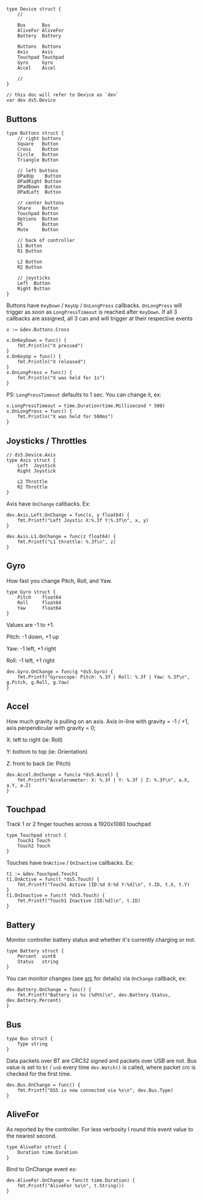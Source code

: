 ##
    type Device struct {
        //

        Bus      Bus
        AliveFor AliveFor
        Battery  Battery
    
        Buttons  Buttons
        Axis     Axis
        Touchpad Touchpad
        Gyro     Gyro
        Accel    Accel

        //
    }

    // this doc will refer to Device as `dev`
    var dev ds5.Device

## Buttons
    type Buttons struct {
        // right buttons
        Square   Button
        Cross    Button
        Circle   Button
        Triangle Button
    
        // left buttons
        DPadUp    Button
        DPadRight Button
        DPadDown  Button
        DPadLeft  Button
    
        // center buttons
        Share    Button
        Touchpad Button
        Options  Button
        PS       Button
        Mute     Button
    
        // back of controller
        L1 Button
        R1 Button
    
        L2 Button
        R2 Button
    
        // joysticks
        Left  Button
        Right Button
    }
    
Buttons have `KeyDown` / `KeyUp` / `OnLongPress` callbacks. `OnLongPress` will trigger as soon as `LongPressTimeout` is reached after `KeyDown`. If all 3 callbacks are assigned, all 3 can and will trigger at their respective events

    x := &dev.Buttons.Cross

	x.OnKeyDown = func() {
		fmt.Println("X pressed")
	}
	x.OnKeyUp = func() {
		fmt.Println("X released")
	}
    x.OnLongPress = func() {
        fmt.Println("X was held for 1s")
    }

PS: `LongPressTimeout` defaults to 1 sec. You can change it, ex:

    x.LongPressTimeout = time.Duration(time.Millisecond * 500)
    x.OnLongPress = func() {
        fmt.Println("X was held for 500ms")
    }
    
    

## Joysticks / Throttles
    // ds5.Device.Axis
    type Axis struct {
        Left  Joystick
        Right Joystick
    
        L2 Throttle
        R2 Throttle
    }

Axis have `OnChange` callbacks. Ex:

    dev.Axis.Left.OnChange = func(x, y float64) {
        fmt.Printf("Left Joystic X:%.3f Y:%.3f\n", x, y)
    }

    dev.Axis.L1.OnChange = func(z float64) {
        fmt.Printf("L1 throttle: %.3f\n", z)
    }

## Gyro

How fast you change Pitch, Roll, and Yaw.

    type Gyro struct {
        Pitch    float64
        Roll     float64
        Yaw      float64
    }

Values are -1 to +1.

Pitch: -1 down, +1 up

Yaw: -1 left, +1 right

Roll: -1 left, +1 right

    dev.Gyro.OnChange = func(g *ds5.Gyro) {
        fmt.Printf("Gyroscope: Pitch: %.3f | Roll: %.3f | Yaw: %.3f\n", g.Pitch, g.Roll, g.Yaw)     
    }

## Accel

How much gravity is pulling on an axis. Axis in-line with gravity = -1 / +1, axis perpendicular with gravity = 0;

X: left to right (ie: Roll)

Y: bottom to top (ie: Orientation)

Z: front to back (ie: Pitch)

    
    dev.Accel.OnChange = func(a *ds5.Accel) {
        fmt.Printf("Accelerometer: X: %.3f | Y: %.3f | Z: %.3f\n", a.X, a.Y, a.Z)     
    }

## Touchpad
Track 1 or 2 finger touches across a 1920x1080 touchpad

    type Touchpad struct {
        Touch1 Touch
        Touch2 Touch
    }

Touches have `OnActive` / `OnInactive` callbacks. Ex:

    t1 := &dev.Touchpad.Touch1
	t1.OnActive = func(t *ds5.Touch) {
		fmt.Printf("Touch1 Active [ID:%d X:%d Y:%d]\n", t.ID, t.X, t.Y)
	}
	t1.OnInactive = func(t *ds5.Touch) {
		fmt.Printf("Touch1 Inactive [ID:%d]\n", t.ID)
	}

## Battery

Monitor controller battery status and whether it's currently charging or not.

    type Battery struct {
        Percent  uint8
        Status   string
    }

You can monitor changes (see [src](https://github.com/frifox/ds5/blob/master/handle_0x31.go#L167) for details) via `OnChange` callback, ex:

    dev.Battery.OnChange = func() {
		fmt.Printf("Battery is %s (%d%%)\n", dev.Battery.Status, dev.Battery.Percent)
	}

## Bus

    type Bus struct {
        Type string
    }

Data packets over BT are CRC32 signed and packets over USB are not. Bus value is set to `bt` / `usb` every time `dev.Watch()` is called, where packet crc is checked for the first time.

    dev.Bus.OnChange = func() {
		fmt.Printf("DS5 is now connected via %s\n", dev.Bus.Type)
	}
    

## AliveFor

As reported by the controller. For less verbosity I round this event value to the nearest second.

    type AliveFor struct {
        Duration time.Duration
    }

Bind to OnChange event ex:

    dev.AliveFor.OnChange = func(t time.Duration) {
    	fmt.Printf("AliveFor %s\n", t.String())
    }